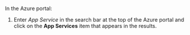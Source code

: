 In the Azure portal:

   1. Enter *App Service* in the search bar at the top of the Azure portal and click on the **App Services** item that appears in the results.
